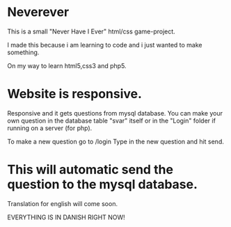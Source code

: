 # Neverever
This is a small "Never Have I Ever" html/css game-project. 

I made this because i am learning to code and i just wanted to make something.

On my way to learn html5,css3 and php5.

Website is responsive.
=======
Responsive and it gets questions from mysql database.
You can make your own question in the database table "svar" itself or in the "Login" folder if running on a server (for php).


To make a new question go to /login
Type in the new question and hit send.


This will automatic send the question to the mysql database.
=======
Translation for english will come soon.

EVERYTHING IS IN DANISH RIGHT NOW!